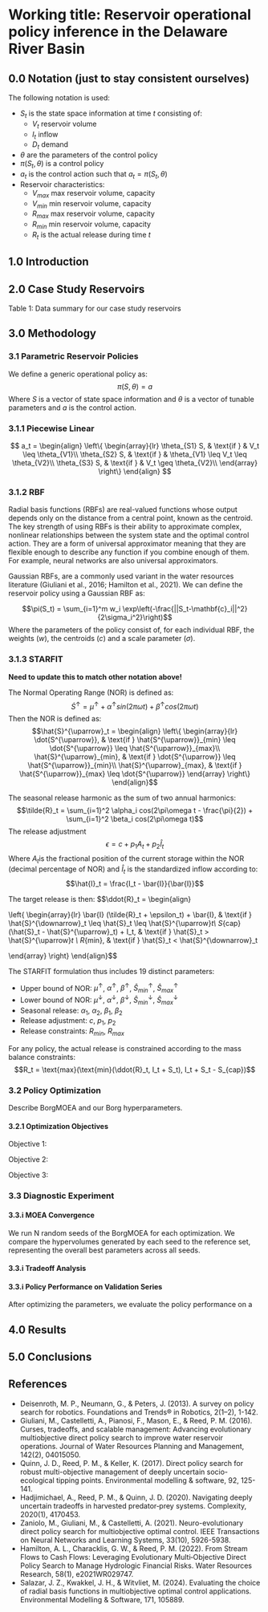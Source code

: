 # Working title: Reservoir operational policy inference in the Delaware River Basin

## 0.0 Notation (just to stay consistent ourselves)

The following notation is used:
- $S_t$ is the state space information at time $t$ consisting of:
	- $V_t$ reservoir volume
	- $I_t$ inflow
	- $D_t$ demand
- $\theta$ are the parameters of the control policy
- $\pi(S_t, \theta)$ is a control policy
- $a_t$ is the control action such that $a_t =\pi(S_t, \theta)$ 
- Reservoir characteristics:
	- $V_{max}$ max reservoir volume, capacity
	- $V_{min}$ min reservoir volume, capacity
	- $R_{max}$ max reservoir volume, capacity
	- $R_{min}$ min reservoir volume, capacity
	- $R_{t}$ is the actual release during time $t$


## 1.0 Introduction


## 2.0 Case Study Reservoirs 

Table 1: Data summary for our case study reservoirs


## 3.0 Methodology


### 3.1 Parametric Reservoir Policies

We define a generic operational policy as:
$$\pi (S, \theta)=a$$
Where $S$ is a vector of state space information and $\theta$ is a vector of tunable parameters and $a$ is the control action.

### 3.1.1 Piecewise Linear

$$
a_t = 
\begin{align}
	\left\{
	\begin{array}{lr}
		\theta_{S1} S, & \text{if } & V_t \leq \theta_{V1}\\ 
		\theta_{S2} S, & \text{if } & \theta_{V1} \leq V_t \leq \theta_{V2}\\ 
		\theta_{S3} S, & \text{if } & V_t \geq \theta_{V2}\\ 		 
	\end{array}
	\right\}
\end{align}
$$

### 3.1.2 RBF
Radial basis functions (RBFs) are real-valued functions whose output depends only on the distance from a central point, known as the centroid. The key strength of using RBFs is their ability to approximate complex, nonlinear relationships between the system state and the optimal control action. They are a form of universal approximator meaning that they are flexible enough to describe any function if you combine enough of them. For example, neural networks are also universal approximators.

Gaussian RBFs, are a commonly used variant in the water resources literature (Giuliani et al., 2016; Hamilton et al., 2021). We can define the reservoir policy using a Gaussian RBF as:

$$\pi(S_t) = \sum_{i=1}^m w_i \exp\left(-\frac{||S_t-\mathbf{c}_i||^2}{2\sigma_i^2}\right)$$
Where the parameters of the policy consist of, for each individual RBF, the weights ($w$), the centroids ($c$) and a scale parameter ($\sigma$).

### 3.1.3 STARFIT 

**Need to update this to match other notation above!**

The Normal Operating Range (NOR) is defined as:
$$\dot{S}^{\uparrow} = \mu^{\uparrow}+\alpha^{\uparrow} sin(2\pi\omega t) + \beta^{\uparrow}cos(2\pi\omega t)$$
Then the NOR is defined as:
$$\hat{S}^{\uparrow}_t = 
\begin{align}
	\left\{
	\begin{array}{lr}
		\dot{S^{\uparrow}}, & \text{if } \hat{S^{\uparrow}}_{min} \leq \dot{S^{\uparrow}} \leq \hat{S^{\uparrow}}_{max}\\ 
		\hat{S}^{\uparrow}_{min}, & \text{if } \dot{S^{\uparrow}} \leq \hat{S^{\uparrow}}_{min}\\
		\hat{S}^{\uparrow}_{max}, & \text{if } \hat{S^{\uparrow}}_{max} \leq \dot{S^{\uparrow}} 
	\end{array}
	\right\}
\end{align}$$

The seasonal release harmonic as the sum of two annual harmonics:
$$\tilde{R}_t = \sum_{i=1}^2 \alpha_i cos(2\pi\omega t - \frac{\pi}{2}) + \sum_{i=1}^2 \beta_i cos(2\pi\omega t)$$ The release adjustment
$$\epsilon = c + p_1 A_t + p_2 \hat{I}_t$$
Where $A_t$is the fractional position of the current storage within the NOR (decimal percentage of NOR) and $\hat{I}_t$ is the standardized inflow according to:
$$\hat{I}_t = \frac{I_t - \bar{I}}{\bar{I}}$$

The target release is then:
$$\ddot{R}_t = 
\begin{align}

\left\{
\begin{array}{lr}
	\bar{I} (\tilde{R}_t + \epsilon_t) + \bar{I}, & \text{if } \hat{S}^{\downarrow}_t \leq \hat{S}_t \leq \hat{S}^{\uparrow}_t\\
	S_{cap} (\hat{S}_t - \hat{S}^{\uparrow}_t) + I_t, & \text{if } \hat{S}_t > \hat{S}^{\uparrow}_t \\
	R_{min}, & \text{if } \hat{S}_t < \hat{S}^{\downarrow}_t
	
\end{array}
\right\}
\end{align}$$

The STARFIT formulation thus includes 19 distinct parameters:
- Upper bound of NOR: $\mu^{\uparrow}$, $\alpha^{\uparrow}$, $\beta^{\uparrow}$, $\hat{S}^{\uparrow}_{min}$, $\hat{S}^{\uparrow}_{max}$
- Lower bound of NOR: $\mu^{\downarrow}$, $\alpha^{\downarrow}$, $\beta^{\downarrow}$, $\hat{S}^{\downarrow}_{min}$, $\hat{S}^{\downarrow}_{max}$
- Seasonal release: $\alpha_1$, $\alpha_2$, $\beta_1$, $\beta_2$
- Release adjustment: $c$, $p_1$, $p_2$
- Release constraints: $R_{min}$, $R_{max}$


For any policy, the actual release is constrained according to the mass balance constraints:
$$R_t = \text{max}(\text{min}(\ddot{R}_t, I_t + S_t), I_t + S_t - S_{cap})$$


### 3.2 Policy Optimization

Describe BorgMOEA and our Borg hyperparameters.
#### 3.2.1 Optimization Objectives

Objective 1: 

Objective 2: 

Objective 3:


### 3.3 Diagnostic Experiment


#### 3.3.i MOEA Convergence
We run N random seeds of the BorgMOEA for each optimization. We compare the hypervolumes generated by each seed to the reference set, representing the overall best parameters across all seeds. 


#### 3.3.i Tradeoff Analysis


#### 3.3.i Policy Performance on Validation Series
After optimizing the parameters, we evaluate the policy performance on a 


## 4.0 Results


## 5.0 Conclusions






## References
- Deisenroth, M. P., Neumann, G., & Peters, J. (2013). A survey on policy search for robotics. Foundations and Trends® in Robotics, 2(1–2), 1-142.
- Giuliani, M., Castelletti, A., Pianosi, F., Mason, E., & Reed, P. M. (2016). Curses, tradeoffs, and scalable management: Advancing evolutionary multiobjective direct policy search to improve water reservoir operations. Journal of Water Resources Planning and Management, 142(2), 04015050.
- Quinn, J. D., Reed, P. M., & Keller, K. (2017). Direct policy search for robust multi-objective management of deeply uncertain socio-ecological tipping points. Environmental modelling & software, 92, 125-141.
- Hadjimichael, A., Reed, P. M., & Quinn, J. D. (2020). Navigating deeply uncertain tradeoffs in harvested predator‐prey systems. Complexity, 2020(1), 4170453.
- Zaniolo, M., Giuliani, M., & Castelletti, A. (2021). Neuro-evolutionary direct policy search for multiobjective optimal control. IEEE Transactions on Neural Networks and Learning Systems, 33(10), 5926-5938.
- Hamilton, A. L., Characklis, G. W., & Reed, P. M. (2022). From Stream Flows to Cash Flows: Leveraging Evolutionary Multi‐Objective Direct Policy Search to Manage Hydrologic Financial Risks. Water Resources Research, 58(1), e2021WR029747.
- Salazar, J. Z., Kwakkel, J. H., & Witvliet, M. (2024). Evaluating the choice of radial basis functions in multiobjective optimal control applications. Environmental Modelling & Software, 171, 105889.
